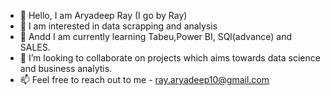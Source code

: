 - 👋 Hello, I am Aryadeep Ray (I go by Ray) 
- 👀 I am interested in data scrapping and analysis 
- 🌱 Andd I am currently learning Tabeu,Power BI, SQl(advance) and SALES.
- 💞️ I’m looking to collaborate on projects which aims towards data science and business analytis.
- 📫 Feel free to reach out to me - ray.aryadeep10@gmail.com

<!---
ARYADEEP10/ARYADEEP10 is a ✨ special ✨ repository because its `README.md` (this file) appears on your GitHub profile.
You can click the Preview link to take a look at your changes.
--->
